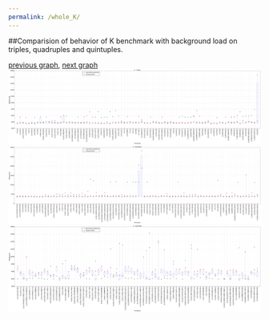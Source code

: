 ```yaml
---
permalink: /whole_K/
---
```


##Comparision of behavior of K benchmark with background load on triples, quadruples and quintuples.

[previous graph](../whole_JSOND/), [next graph](../whole_O/)
![graph figure](./images/triple/K_box.png)![graph figure](./images/quadruple/K_box.png)![graph figure](./images/quintuple/K_box.png)